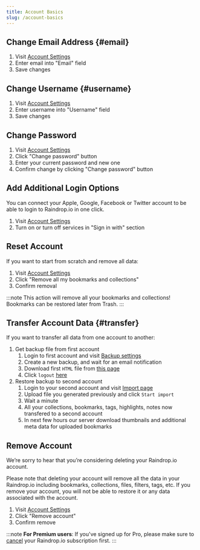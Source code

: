 ```yaml
---
title: Account Basics
slug: /account-basics
---
```


## Change Email Address {#email}
1. Visit [Account Settings](https://app.raindrop.io/settings/account)
2. Enter email into "Email" field
3. Save changes

## Change Username {#username}
1. Visit [Account Settings](https://app.raindrop.io/settings/account)
2. Enter username into "Username" field
3. Save changes

## Change Password
1. Visit [Account Settings](https://app.raindrop.io/settings/account)
2. Click "Change password" button
3. Enter your current password and new one
4. Confirm change by clicking "Change password" button

## Add Additional Login Options
You can connect your Apple, Google, Facebook or Twitter account to be able to login to Raindrop.io in one click.
1. Visit [Account Settings](https://app.raindrop.io/settings/account)
2. Turn on or turn off services in "Sign in with" section

## Reset Account
If you want to start from scratch and remove all data:
1. Visit [Account Settings](https://app.raindrop.io/settings/account)
2. Click "Remove all my bookmarks and collections"
3. Confirm removal

:::note
This action will remove all your bookmarks and collections!  
Bookmarks can be restored later from Trash.
:::

## Transfer Account Data {#transfer}
If you want to transfer all data from one account to another:
1. Get backup file from first account
    1. Login to first account and visit [Backup settings](https://app.raindrop.io/settings/backups)
    2. Create a new backup, and wait for an email notification
    3. Download first `HTML` file from [this page](https://app.raindrop.io/settings/backups)
    4. Click `logout` [here](https://app.raindrop.io/settings/account)
2. Restore backup to second account
    1. Login to your second account and visit [Import page](https://app.raindrop.io/settings/import)
    2. Upload file you generated previously and click `Start import`
    3. Wait a minute
    4. All your collections, bookmarks, tags, highlights, notes now transfered to a second account
    5. In next few hours our server download thumbnails and additional meta data for uploaded bookmarks

## Remove Account
We’re sorry to hear that you’re considering deleting your Raindrop.io account.

Please note that deleting your account will remove all the data in your Raindrop.io including bookmarks, collections, files, filters, tags, etc. If you remove your account, you will not be able to restore it or any data associated with the account.

1. Visit [Account Settings](https://app.raindrop.io/settings/account)
2. Click "Remove account"
3. Confirm remove

:::note
**For Premium users**: If you've signed up for Pro, please make sure to [cancel](../billing/cancel.md) your Raindrop.io subscription first.
:::
